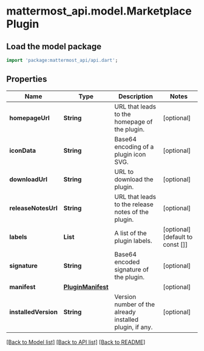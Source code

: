 # mattermost_api.model.MarketplacePlugin

## Load the model package
```dart
import 'package:mattermost_api/api.dart';
```

## Properties
Name | Type | Description | Notes
------------ | ------------- | ------------- | -------------
**homepageUrl** | **String** | URL that leads to the homepage of the plugin. | [optional] 
**iconData** | **String** | Base64 encoding of a plugin icon SVG. | [optional] 
**downloadUrl** | **String** | URL to download the plugin. | [optional] 
**releaseNotesUrl** | **String** | URL that leads to the release notes of the plugin. | [optional] 
**labels** | **List<String>** | A list of the plugin labels. | [optional] [default to const []]
**signature** | **String** | Base64 encoded signature of the plugin. | [optional] 
**manifest** | [**PluginManifest**](PluginManifest.md) |  | [optional] 
**installedVersion** | **String** | Version number of the already installed plugin, if any. | [optional] 

[[Back to Model list]](../README.md#documentation-for-models) [[Back to API list]](../README.md#documentation-for-api-endpoints) [[Back to README]](../README.md)


